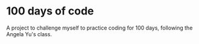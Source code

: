 # 100 days of code

A project to challenge myself to practice coding for 100 days, following the Angela Yu's class.
